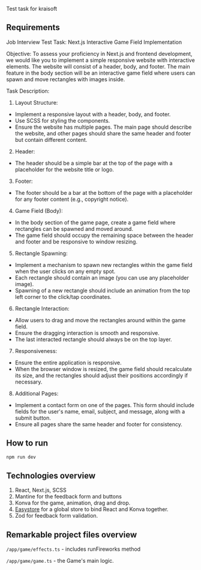 Test task for kraisoft

## Requirements
Job Interview Test Task: Next.js Interactive Game Field Implementation

Objective:
To assess your proficiency in Next.js and frontend development, we would like you to implement a simple responsive website with interactive elements. The website will consist of a header, body, and footer. The main feature in the body section will be an interactive game field where users can spawn and move rectangles with images inside.

Task Description:
1. Layout Structure:
- Implement a responsive layout with a header, body, and footer.
- Use SCSS for styling the components.
- Ensure the website has multiple pages. The main page should describe the website, and other pages should share the same header and footer but contain different content.
2. Header:
- The header should be a simple bar at the top of the page with a placeholder for the website title or logo.
3. Footer:
- The footer should be a bar at the bottom of the page with a placeholder for any footer content (e.g., copyright notice).
4. Game Field (Body):
- In the body section of the game page, create a game field where rectangles can be spawned and moved around.
- The game field should occupy the remaining space between the header and footer and be responsive to window resizing.
5. Rectangle Spawning:
- Implement a mechanism to spawn new rectangles within the game field when the user clicks on any empty spot.
- Each rectangle should contain an image (you can use any placeholder image).
- Spawning of a new rectangle should include an animation from the top left corner to the click/tap coordinates.
6. Rectangle Interaction:
- Allow users to drag and move the rectangles around within the game field.
- Ensure the dragging interaction is smooth and responsive.
- The last interacted rectangle should always be on the top layer.
7. Responsiveness:
- Ensure the entire application is responsive.
- When the browser window is resized, the game field should recalculate its size, and the rectangles should adjust their positions accordingly if necessary.
8. Additional Pages:
- Implement a contact form on one of the pages. This form should include fields for the user's name, email, subject, and message, along with a submit button.
- Ensure all pages share the same header and footer for consistency.

## How to run

```sh
npm run dev
```
## Technologies overview

1. React, Next.js, SCSS
2. Mantine for the feedback form and buttons
3. Konva for the game, animation, drag and drop.
4. [Easystore](https://github.com/artempoletsky/easystore) for a global store to bind React and Konva together.
5. Zod for feedback form validation.

## Remarkable project files overview

`/app/game/effects.ts` - includes runFireworks method

`/app/game/game.ts` - the Game's main logic.

